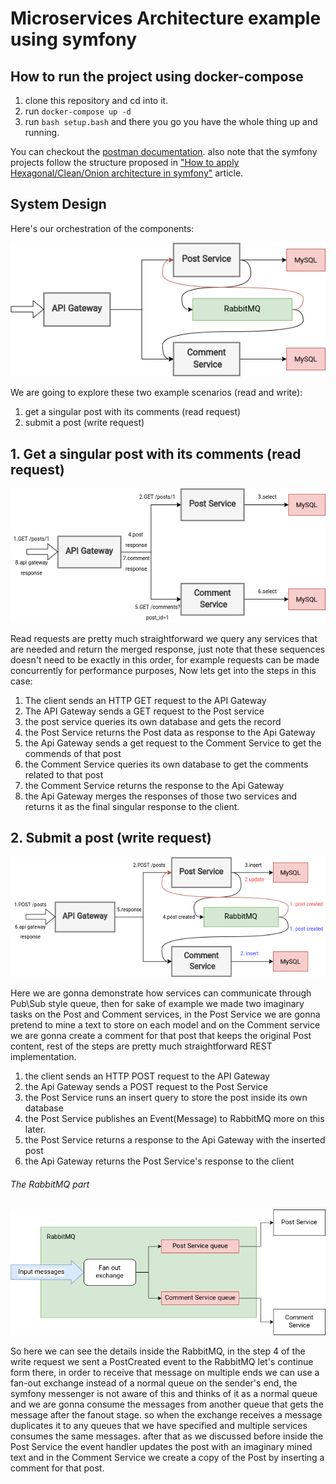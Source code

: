 # Microservices Architecture example using symfony

## How to run the project using docker-compose
1. clone this repository and cd into it.
2. run `docker-compose up -d`
3. run `bash setup.bash` and there you go you have the whole thing up and running.

You can checkout the [postman documentation](https://documenter.getpostman.com/view/3134274/VUqoSKUC#37ef1a79-43ee-4abf-9b4b-32c16b91fa4c).
also note that the symfony projects follow the structure proposed in ["How to apply Hexagonal/Clean/Onion architecture in symfony"](https://saeidme.medium.com/how-to-apply-hexagonal-clean-onion-architecture-with-only-two-changes-to-your-symfony-project-2c5fe16d5a4f) article.


## System Design
Here's our orchestration of the components:


![microservices base](./docs/microservices-base.png)


We are going to explore these two example scenarios (read and write):

1. get a singular post with its comments (read request)
2. submit a post (write request)

## 1. Get a singular post with its comments (read request)
![microservices read](./docs/micro-read.png)

Read requests are pretty much straightforward we query any services that are needed and return the merged response, 
just note that these sequences doesn't need to be exactly in this order, for example requests can be made concurrently for 
performance purposes, Now lets get into the steps in this case:
1. The client sends an HTTP GET request to the API Gateway
2. The API Gateway sends a GET request to the Post service 
3. the post service queries its own database and gets the record
4. the Post Service returns the Post data as response to the Api Gateway
5. the Api Gateway sends a get request to the Comment Service to get the commends of that post
6. the Comment Service queries its own database to get the comments related to that post
7. the Comment Service returns the response to the Api Gateway
8. the Api Gateway merges the responses of those two services and returns it as the final singular response to the client.

## 2. Submit a post (write request)
![microservices read](./docs/micro-write.png)

Here we are gonna demonstrate how services can communicate through Pub\Sub style queue, then for sake of example we made
two imaginary tasks on the Post and Comment services, in the Post Service we are gonna pretend to mine a text to store 
on each model and on the Comment service we are gonna create a comment for that post that keeps the original Post content, 
rest of the steps are pretty much straightforward REST implementation.
1. the client sends an HTTP POST request to the API Gateway 
2. the Api Gateway sends a POST request to the Post Service
3. the Post Service runs an insert query to store the post inside its own database
4. the Post Service publishes an Event(Message) to RabbitMQ more on this later.
5. the Post Service returns a response to the Api Gateway with the inserted post
6. the Api Gateway returns the Post Service's response to the client

###### The RabbitMQ part
![microservices queue](./docs/queue.png)

So here we can see the details inside the RabbitMQ, in the step 4 of the write request we sent a PostCreated event to 
the RabbitMQ let's continue form there, in order to receive that message on multiple ends we can use a fan-out exchange
instead of a normal queue on the sender's end, the symfony messenger is not aware of this and thinks of it as a normal 
queue and we are gonna consume the messages from another queue that gets the message after the fanout stage. so when the
exchange receives a message duplicates it to any queues that we have specified and multiple services consumes the same 
messages. after that as we discussed before inside the Post Service the event handler updates the post with an imaginary
mined text and in the Comment Service we create a copy of the Post by inserting a comment for that post.
